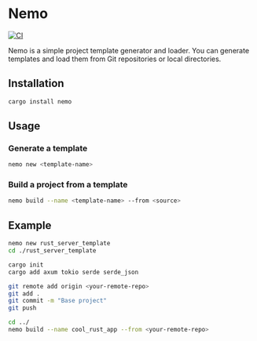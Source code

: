 # Nemo

[![CI](https://github.com/soupdevsolutions/nemo/actions/workflows/ci.yml/badge.svg)](https://github.com/soupdevsolutions/nemo/actions/workflows/ci.yml)

Nemo is a simple project template generator and loader. You can generate templates and load them from Git repositories or local directories.

## Installation

```bash
cargo install nemo
```

## Usage

### Generate a template

```bash
nemo new <template-name>
```

### Build a project from a template

```bash
nemo build --name <template-name> --from <source>
```

## Example

```bash
nemo new rust_server_template
cd ./rust_server_template

cargo init
cargo add axum tokio serde serde_json

git remote add origin <your-remote-repo>
git add .
git commit -m "Base project"
git push

cd ../
nemo build --name cool_rust_app --from <your-remote-repo>
```

